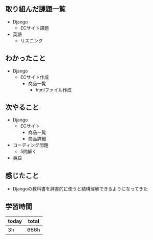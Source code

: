## 取り組んだ課題一覧
- Django
	- ECサイト課題
- 英語
	- リスニング
## わかったこと
- Django
	- ECサイト作成
		- 商品一覧
			- htmlファイル作成
## 次やること
- Django
	- ECサイト
		- 商品一覧
		- 商品詳細
- コーディング問題
	- 5問解く
- 英語
## 感じたこと
- Djangoの教科書を辞書的に使うと結構理解できるようになってきた
## 学習時間

| today | total |
| ----- | ----- |
| 3h    | 666h  |

